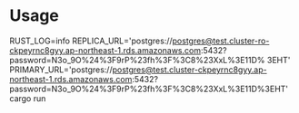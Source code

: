 # Usage

RUST_LOG=info REPLICA_URL='postgres://postgres@test.cluster-ro-ckpeyrnc8gyy.ap-northeast-1.rds.amazonaws.com:5432?password=N3o_9O%24%3F9rP%23fh%3F%3C8%23XxL%3E11D%
3EHT' PRIMARY_URL='postgres://postgres@test.cluster-ckpeyrnc8gyy.ap-northeast-1.rds.amazonaws.com:5432?password=N3o_9O%24%3F9rP%23fh%3F%3C8%23XxL%3E11D%3EHT' cargo run